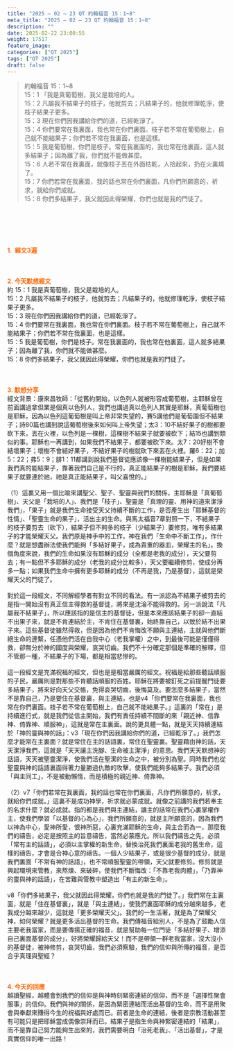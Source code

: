 ```yaml
---
title: "2025 – 02 – 23 QT 約翰福音 15：1~8"
meta_title: "2025 – 02 – 23 QT 約翰福音 15：1~8"
description: ""
date: 2025-02-22 23:00:55
weight: 17517
feature_image: 
categories: ["QT 2025"]
tags: ["QT 2025"]
draft: false
---
```


<blockquote>約翰福音 15：1~8<br />
15：1 「我是真葡萄樹，我父是栽培的人。<br />
15：2 凡屬我不結果子的枝子，他就剪去；凡結果子的，他就修理乾淨，使枝子結果子更多。<br />
15：3 現在你們因我講給你們的道，已經乾淨了。<br />
15：4 你們要常在我裏面，我也常在你們裏面。枝子若不常在葡萄樹上，自己就不能結果子；你們若不常在我裏面，也是這樣。<br />
15：5 我是葡萄樹，你們是枝子。常在我裏面的，我也常在他裏面，這人就多結果子；因為離了我，你們就不能做甚麼。<br />
15：6 人若不常在我裏面，就像枝子丟在外面枯乾，人拾起來，扔在火裏燒了。<br />
15：7 你們若常在我裏面，我的話也常在你們裏面，凡你們所願意的，祈求，就給你們成就。<br />
15：8 你們多結果子，我父就因此得榮耀，你們也就是我的門徒了。</blockquote><br />
&nbsp;<br />
<br />
&nbsp;<br />
<br />
<span style="color: #ff6600;" data-darkreader-inline-color=""><strong>1.  經文3遍</strong></span><br />
<br />
&nbsp;<br />
<br />
<span style="color: #ff6600;" data-darkreader-inline-color=""><strong>2. 今天默想經文<br />
</strong></span>約 15：1 我是真葡萄樹，我父是栽培的人。<br />
15：2 凡屬我不結果子的枝子，他就剪去；凡結果子的，他就修理乾淨，使枝子結果子更多。<br />
15：3 現在你們因我講給你們的道，已經乾淨了。<br />
15：4 你們要常在我裏面，我也常在你們裏面。枝子若不常在葡萄樹上，自己就不能結果子；你們若不常在我裏面，也是這樣。<br />
15：5 我是葡萄樹，你們是枝子。常在我裏面的，我也常在他裏面，這人就多結果子；因為離了我，你們就不能做甚麼。<br />
15：8 你們多結果子，我父就因此得榮耀，你們也就是我的門徒了。<br />
<br />
&nbsp;<br />
<br />
<strong><span style="color: #ff6600;" data-darkreader-inline-color="">3. 默想分享<br />
</span></strong>經文背景：康來昌牧師：「從舊約開始，以色列人就被形容成葡萄樹，主耶穌曾在前面講過拿但業是個真以色列人，我們也講過真以色列人其實是耶穌，真葡萄樹也是耶穌，因為以色列這葡萄樹是叫上帝非常失望的，賽5講他們是葡萄園但不結果子；詩80篇也講到說這葡萄樹後來如何叫上帝失望；太3：10不結好果子的樹都要砍下來，丟在火裡，以色列是一棵樹，這棵樹不結果子就要被砍下；結15也講到類似的事。耶穌也一再講到，如果我們不結果子，都要被砍下來。太7：20好樹不會結壞果子；壞樹不會結好果子，不結好果子的樹就砍下來丟在火裡。羅6：22；加5：22；弗5：9；腓1：11都講到說我們基督徒應該像一棵樹能結果子，但是如果我們真的能結果子，靠著我們自己是不行的，真正能結果子的樹是耶穌，我們要結果子就要連於祂，祂是真正能結果子，叫父喜悅的。」<br />
<br />
（1）這裏又用一個比喻來講聖父、聖子、聖靈與我們的關係，主耶穌是「真葡萄樹」、天父是「栽培的人」、我們是「枝子」、聖靈是「真理的靈、用神的道來潔淨我們」，「果子」就是我們生命接受天父持續不斷的工作，是否產生出「耶穌基督的性情」、「聖靈生命的果子」，活出主的生命。與馬太福音7章對照一下，不結果子的枝子要剪去（砍下），結果子但不夠多的枝子（少結果子）要修剪，唯有多結果子的才能榮耀天父。我們原是神手中的工作，神在我們「生命中不斷工作」，作什麼？就是想盡辦法使我們能夠「多結好果子，成為貴重的器皿，榮耀主的名」。換個角度來說，我們的生命如果沒有耶穌的成分（全都是老我的成分），天父要剪去；有一點但不多耶穌的成分（老我的成分比較多），天父要繼續修剪，使成分再多一點；如果我們生命中擁有更多耶穌的成分（不再是我，乃是基督），這就是榮耀天父的門徒了。<br />
<br />
對於這一段經文，不同解經學者有對立不同的看法。有一派認為不結果子被剪去的是指一開始沒有真正信主得救的基督徒，將來是沈淪不能得救的。另一派說法「凡屬我不結果子」，所以應該指的是信主的基督徒，但是本來應該結果子的卻一直結不出果子來，就是不肯連結於主，不肯住在基督裏，始終靠自己，以致於結不出果子來。這些基督徒雖然得救，但是因為他們不肯悔改不願與主連結，主就與他們斷絕生命的連繫，任憑他們活在自我中心（老我掌權）之中，到最後可能是僅僅得救，卻無分於神的國度與榮耀，哀哭切齒。我們不十分確定那個是準確的解釋，但不管那一種，不結果子的下場，都是相當悲慘的。<br />
<br />
這一段經文是充滿祝福的經文，但也是是相當嚴厲的經文。祝福是給那些聽話順服的子民，嚴厲則是對那些不肯聽話順服的百姓。耶穌在將要被釘死之前提醒門徒要多結果子，將來好向天父交帳，免得哀哭切齒，後悔莫及。要怎麼多結果子，當然不是靠自己，乃是要住在基督裏，與主連結，也是v4「你們要常在我裏面，我也常在你們裏面。枝子若不常在葡萄樹上，自己就不能結果子。」這裏的「常在」是持續進行式，就是我們從信主開始，我們有責任持續不間斷的來「親近神、信靠神、倚靠神、順服神」，這就是常在主裏面。說的更具體一點，就是天天持續連結於「神的靈與神的話」：v3「現在你們因我講給你們的道，已經乾淨了。」我們怎麼才能常在主裏面？就是常住在主的話語裏，常住在聖靈裏。聖靈藉由神的話，天天潔淨我們，這就是「天天讓主洗腳、生命被主潔淨」的意思。我們天天默想神的話語，天天被聖靈潔淨，使我們活在聖潔的生命之中，被分別為聖。同時我們也從聖靈與神的話語裏面得著力量勝過仇敵的攻擊，使我們能夠多結果子。我們必須「與主同工」，不是被動懶惰，而是積極的親近神、倚靠神。<br />
<br />
（2）v7「你們若常在我裏面，我的話也常在你們裏面，凡你們所願意的，祈求，就給你們成就。」這裏不是成功神學，祈求就必蒙成就。就像之前講的我們若奉主的名求什麼？就必成就。指的都是我們與主連結，讓主的話常在我們心裏掌權作主，使我們學習「以基督的心為心」，我們所願意的，就是主所願意的，因為我們以神為中心，愛神所愛，恨神所惡，心裏充滿耶穌的生命，與主合而為一，那麼我們的禱告，必定是按照主的旨意禱告，當然必蒙應允。所以我們禱告之先，必須「常有主的話語」，必須以主掌權的新生命，替換治死我們裏面老我的舊生命，這樣的禱告，才會是合神心意的禱告。一個人少結果子，或是很少基督的成分，就是我們裏面「不常有神的話語」，也不常順服聖靈的帶領，天父就要修剪。修剪就是興起環境來管教，來熬煉、來破碎，使我們不斷悔改：「不靠老我肉體」，「乃靠神的靈與神的話語」，在苦難與管教中塑造出「有主的新生命」。<br />
<br />
v8「你們多結果子，我父就因此得榮耀，你們也就是我的門徒了。」我們常在主裏面，就是「住在基督裏」，就是「與主連結」，使我們裏面耶穌的成分越來越多，老我成分越來越少，這就是「更多榮耀天父」。我們的一生活著，就是為了榮耀父神，如何榮耀？就是更多活出基督的生命。我們傳福音給別人，不是為了鼓勵人信主要老我當家，而是要傳揚正確的福音，就是幫助每一位門徒「多結好果子、增添自己裏面基督的成分」，好將榮耀歸給天父！而不是帶領一群老我當家，沒大沒小的基督徒，被神修剪，哀哭切齒，我們必須察驗，我們的信仰與所傳的福音，是否合乎真理與聖經？<br />
<br />
&nbsp;<br />
<br />
<strong style="font-size: inherit;"><span style="color: #ff6600;" data-darkreader-inline-color="">4. 今天的回應<br />
</span></strong>越讀聖經，越體會到我們的信仰是與神時刻緊密連結的信仰，而不是「選擇性聚會服事」的信仰。我們與神的關係，是因為緊密連結而活出基督的生命，而不是用聚會與奉獻來賺得今生的祝福與好處而已。前者是生命的連結，後者是宗教活動甚至有可能只是把耶穌當成偶像崇拜而已。結果子是指生命與神緊密連結的「結果」，而不是靠自己努力能夠生出來的，我們需要明白「治死老我」、「活出基督」，才是真實信仰的唯一出路！<br />
<br />
&nbsp;
        